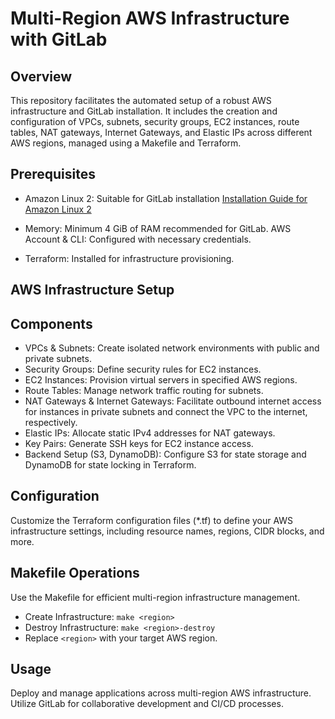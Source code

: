 # Multi-Region AWS Infrastructure with GitLab

## Overview
This repository facilitates the automated setup of a robust AWS infrastructure and GitLab installation. It includes the creation and configuration of VPCs, subnets, security groups, EC2 instances, route tables, NAT gateways, Internet Gateways, and Elastic IPs across different AWS regions, managed using a Makefile and Terraform.

## Prerequisites
- Amazon Linux 2: Suitable for GitLab installation  [Installation Guide for Amazon Linux 2](https://about.gitlab.com/install/#amazonlinux-2)

- Memory: Minimum 4 GiB of RAM recommended for GitLab.
AWS Account & CLI: Configured with necessary credentials.
- Terraform: Installed for infrastructure provisioning.

## AWS Infrastructure Setup
## Components
- VPCs & Subnets: Create isolated network environments with public and private subnets.
- Security Groups: Define security rules for EC2 instances.
- EC2 Instances: Provision virtual servers in specified AWS regions.
- Route Tables: Manage network traffic routing for subnets.
- NAT Gateways & Internet Gateways: Facilitate outbound internet access for instances in private subnets and connect the VPC to the internet, respectively.
- Elastic IPs: Allocate static IPv4 addresses for NAT gateways.
- Key Pairs: Generate SSH keys for EC2 instance access.
- Backend Setup (S3, DynamoDB): Configure S3 for state storage and DynamoDB for state locking in Terraform.

## Configuration
Customize the Terraform configuration files (*.tf) to define your AWS infrastructure settings, including resource names, regions, CIDR blocks, and more.

## Makefile Operations
Use the Makefile for efficient multi-region infrastructure management.

- Create Infrastructure: `make <region>`
- Destroy Infrastructure: `make <region>-destroy`
- Replace `<region>` with your target AWS region.

## Usage
Deploy and manage applications across multi-region AWS infrastructure. Utilize GitLab for collaborative development and CI/CD processes.

